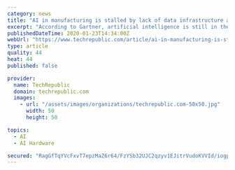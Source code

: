 ```yaml
---
category: news
title: "AI in manufacturing is stalled by lack of data infrastructure and internal buy-in"
excerpt: "According to Gartner, artificial intelligence is still in the early phases of the hype cycle. Among the 37 types of AI on its chart, only speech recognition and GPU accelerators have reached the plateau of productivity. Despite the fact that many AI technologies are too new for mainstream adoption, manufacturing leaders are already stuck in a ..."
publishedDateTime: 2020-01-23T14:34:00Z
webUrl: "https://www.techrepublic.com/article/ai-in-manufacturing-is-stalled-by-lack-of-data-infrastructure-and-internal-buy-in/"
type: article
quality: 44
heat: 44
published: false

provider:
  name: TechRepublic
  domain: techrepublic.com
  images:
    - url: "/assets/images/organizations/techrepublic.com-50x50.jpg"
      width: 50
      height: 50

topics:
  - AI
  - AI Hardware

secured: "RagGfTqYVcFxvT7epzMaZ6r64/FzYSb32UJC2qzyv1EJitrVudoKVVId/iogpw99b3aIs9aQii7kmPR6cR6xEOd7WxfWXNRSZE1gOLZzUR4ZdY4Ata8CrBfwY0W+WB5d6ZQGdG8nJJryfjamSfHZ5gh1ykbtm0CYSld2nDvpKnL5CwAaKkZq2EEILJE40Sn2nWj+j4fA8NxmA5zE9exVzrQD+DaDssbbf2NeMjfWWdxxXvNA6IdVteujGV9lhkU34hPHMBk+YWEFtCEs/N2mF3AFrh88tqEXq6L7iCq/j8rIu5mR4jQy2obAgPsTAilfoju3tARZ9+Fh+w5ziHufeyED7LI2U2KePDVZfnEYLMvGF/lVuejOzm9R30r/5p53uYyzj3D721sM0Xfy7wtnkfYC5n1+iymILnkOUjlQhhyg8hbwjP8IYugk8/zIHlQnZbaTbeh7LI57nA3OyYdq2Yh18H0AI2PmYDbcXsN85N4=;c3WM4qCzAGicJ+23F3XtFg=="
---
```


